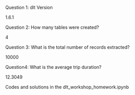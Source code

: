Question 1: dlt Version

1.6.1


Question 2: How many tables were created?

4



Question 3: What is the total number of records extracted?

10000


Question4: What is the average trip duration?

12.3049



Codes and solutions in the dlt_workshop_homework.ipynb
